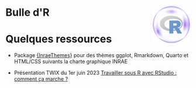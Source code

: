 # Bulle d'R <img src='logo-bulledr.png' align="right" width="20%" />


# Quelques ressources

- Package [{InraeThemes}](https://github.com/davidcarayon/InraeThemes) pour des thèmes ggplot, Rmarkdown, Quarto et HTML/CSS suivants la charte graphique INRAE

- Présentation TWIX du 1er juin 2023 [Travailler sous R avec RStudio : comment ça marche ?](https://statire.github.io/bulledr/00-TWIX/TWIX_2023_06_01#/title-slide)
